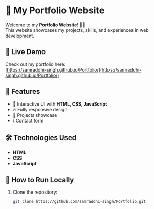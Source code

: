 # 🚀 My Portfolio Website

Welcome to my **Portfolio Website**! 🎨✨  
This website showcases my projects, skills, and experiences in web development.

## 🔗 Live Demo
Check out my portfolio here:  
[https://samraddhi-singh.github.io/Portfolio/](https://samraddhi-singh.github.io/Portfolio/)

## 📌 Features
- 🌟 Interactive UI with **HTML, CSS, JavaScript**
- 🔥 Fully responsive design
- 📂 Projects showcase
- 📞 Contact form

## 🛠️ Technologies Used
- **HTML**
- **CSS**
- **JavaScript**

## 🚀 How to Run Locally
1. Clone the repository:
   ```sh
   git clone https://github.com/samraddhi-singh/Portfolio.git
